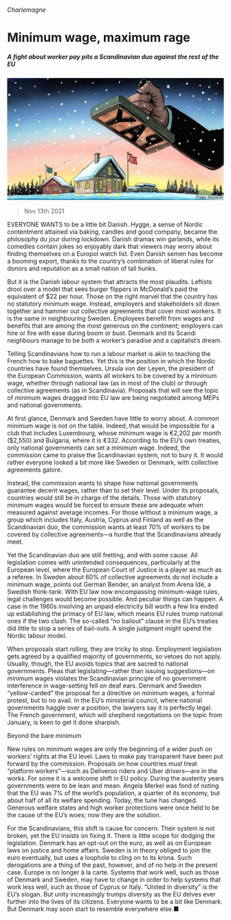 ###### Charlemagne

# Minimum wage, maximum rage 

##### A fight about worker pay pits a Scandinavian duo against the rest of the EU 

![image](images/20211113_EUD000_0.jpg) 

> Nov 13th 2021 

EVERYONE WANTS to be a little bit Danish. Hygge, a sense of Nordic contentment attained via baking, candles and good company, became the philosophy du jour during lockdown. Danish dramas win garlands, while its comedies contain jokes so enjoyably dark that viewers may worry about finding themselves on a Europol watch list. Even Danish semen has become a booming export, thanks to the country’s combination of liberal rules for donors and reputation as a small nation of tall hunks.

But it is the Danish labour system that attracts the most plaudits. Leftists drool over a model that sees burger flippers in McDonald’s paid the equivalent of $22 per hour. Those on the right marvel that the country has no statutory minimum wage. Instead, employers and stakeholders sit down together and hammer out collective agreements that cover most workers. It is the same in neighbouring Sweden. Employees benefit from wages and benefits that are among the most generous on the continent; employers can hire or fire with ease during boom or bust. Denmark and its Scandi neighbours manage to be both a worker’s paradise and a capitalist’s dream.


Telling Scandinavians how to run a labour market is akin to teaching the French how to bake baguettes. Yet this is the position in which the Nordic countries have found themselves. Ursula von der Leyen, the president of the European Commission, wants all workers to be covered by a minimum wage, whether through national law (as in most of the club) or through collective agreements (as in Scandinavia). Proposals that will see the topic of minimum wages dragged into EU law are being negotiated among MEPs and national governments.

At first glance, Denmark and Sweden have little to worry about. A common minimum wage is not on the table. Indeed, that would be impossible for a club that includes Luxembourg, whose minimum wage is €2,202 per month ($2,550) and Bulgaria, where it is €332. According to the EU’s own treaties, only national governments can set a minimum wage. Indeed, the commission came to praise the Scandinavian system, not to bury it. It would rather everyone looked a bit more like Sweden or Denmark, with collective agreements galore.

Instead, the commission wants to shape how national governments guarantee decent wages, rather than to set their level. Under its proposals, countries would still be in charge of the details. Those with statutory minimum wages would be forced to ensure these are adequate when measured against average incomes. For those without a minimum wage, a group which includes Italy, Austria, Cyprus and Finland as well as the Scandinavian duo, the commission wants at least 70% of workers to be covered by collective agreements—a hurdle that the Scandinavians already meet.

Yet the Scandinavian duo are still fretting, and with some cause. All legislation comes with unintended consequences, particularly at the European level, where the European Court of Justice is a player as much as a referee. In Sweden about 60% of collective agreements do not include a minimum wage, points out German Bender, an analyst from Arena Idé, a Swedish think-tank. With EU law now encompassing minimum-wage rules, legal challenges would become possible. And peculiar things can happen. A case in the 1960s involving an unpaid electricity bill worth a few lira ended up establishing the primacy of EU law, which means EU rules trump national ones if the two clash. The so-called “no bailout” clause in the EU’s treaties did little to stop a series of bail-outs. A single judgment might upend the Nordic labour model.

When proposals start rolling, they are tricky to stop. Employment legislation gets agreed by a qualified majority of governments, so vetoes do not apply. Usually, though, the EU avoids topics that are sacred to national governments. Pleas that legislating—rather than issuing suggestions—on minimum wages violates the Scandinavian principle of no government interference in wage-setting fell on deaf ears. Denmark and Sweden “yellow-carded” the proposal for a directive on minimum wages, a formal protest, but to no avail. In the EU’s ministerial council, where national governments haggle over a position, the lawyers say it is perfectly legal. The French government, which will shepherd negotiations on the topic from January, is keen to get it done sharpish.

Beyond the bare minimum

New rules on minimum wages are only the beginning of a wider push on workers’ rights at the EU level. Laws to make pay transparent have been put forward by the commission. Proposals on how countries must treat “platform workers”—such as Deliveroo riders and Uber drivers—are in the works. For some it is a welcome shift in EU policy. During the austerity years governments were to be lean and mean. Angela Merkel was fond of noting that the EU was 7% of the world’s population, a quarter of its economy, but about half of all its welfare spending. Today, the tune has changed. Generous welfare states and high worker protections were once held to be the cause of the EU’s woes; now they are the solution.

For the Scandinavians, this shift is cause for concern. Their system is not broken, yet the EU insists on fixing it. There is little scope for dodging the legislation. Denmark has an opt-out on the euro, as well as on European laws on justice and home affairs. Sweden is in theory obliged to join the euro eventually, but uses a loophole to cling on to its krona. Such derogations are a thing of the past, however, and of no help in the present case. Europe is no longer à la carte. Systems that work well, such as those of Denmark and Sweden, may have to change in order to help systems that work less well, such as those of Cyprus or Italy. “United in diversity” is the EU’s slogan. But unity increasingly trumps diversity as the EU delves ever further into the lives of its citizens. Everyone wants to be a bit like Denmark. But Denmark may soon start to resemble everywhere else.■


